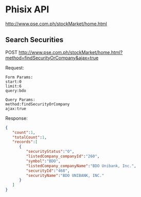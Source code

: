 # Phisix API
http://www.pse.com.ph/stockMarket/home.html

## Search Securities
POST
http://www.pse.com.ph/stockMarket/home.html?method=findSecurityOrCompany&ajax=true

Request:
```
Form Params:
start:0
limit:6
query:bdo

Query Params:
method:findSecurityOrCompany
ajax:true
```
Response:
```json
{  
   "count":1,
   "totalCount":1,
   "records":[  
      {  
         "securityStatus":"O",
         "listedCompany_companyId":"260",
         "symbol":"BDO",
         "listedCompany_companyName":"BDO Unibank, Inc.",
         "securityId":"468",
         "securityName":"BDO UNIBANK, INC."
      }
   ]
}
```
